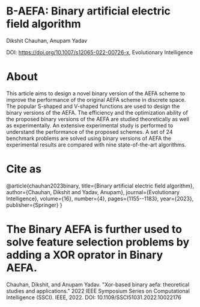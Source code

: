 
# B-AEFA: Binary artificial electric field algorithm
Dikshit Chauhan, Anupam Yadav

DOI: https://doi.org/10.1007/s12065-022-00726-x, Evolutionary Intelligence

# About
This article aims to design a novel binary version of the AEFA scheme to improve the performance
of the original AEFA scheme in discrete space. The popular S-shaped and V-shaped functions are used to design the binary
versions of the AEFA. The efficiency and the optimization ability of the proposed binary versions of the AEFA are studied
theoretically as well as experimentally. An extensive experimental study is performed to understand the performance of the
proposed schemes. A set of 24 benchmark problems are solved using binary versions of AEFA the experimental results are
compared with nine state-of-the-art algorithms.

# Cite as
@article{chauhan2023binary,
  title={Binary artificial electric field algorithm},
  author={Chauhan, Dikshit and Yadav, Anupam},
  journal={Evolutionary Intelligence},
  volume={16},
  number={4},
  pages={1155--1183},
  year={2023},
  publisher={Springer}
}


# The Binary AEFA is further used to solve feature selection problems by adding a XOR oprator in Binary AEFA.

Chauhan, Dikshit, and Anupam Yadav. "Xor-based binary aefa: theoretical studies and applications." 2022 IEEE Symposium Series on Computational Intelligence (SSCI). IEEE, 2022.
DOI: 10.1109/SSCI51031.2022.10022176
